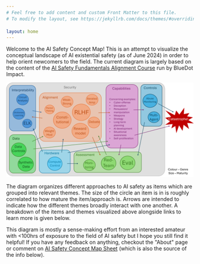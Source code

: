 ```yaml
---
# Feel free to add content and custom Front Matter to this file.
# To modify the layout, see https://jekyllrb.com/docs/themes/#overriding-theme-defaults

layout: home
---
```


Welcome to the AI Safety Concept Map! This is an attempt to visualize the conceptual landscape of AI existential safety (as of June 2024) in order to help orient newcomers to the field. The current diagram is largely based on the content of the [AI Safety Fundamentals Alignment Course](https://aisafetyfundamentals.com/alignment/) run by BlueDot Impact.

![AI Safety Map](/images/2024-06-10_AISafetyMap.png)

The diagram organizes different approaches to AI safety as items which are grouped into relevant themes. The size of the circle an item is in is roughly correlated to how mature the item/approach is. Arrows are intended to indicate how the different themes broadly interact with one another. A breakdown of the items and themes visualized above alongside links to learn more is given below.

This diagram is mostly a sense-making effort from an interested amateur with <100hrs of exposure to the field of AI safety but I hope you still find it helpful! If you have any feedback on anything, checkout the "About" page or comment on [AI Safety Concept Map Sheet](https://docs.google.com/spreadsheets/d/1CFWHZQJPvF98DtyQtjiiK8upqksTPv-lAyKVYNSXCew/edit?usp=sharing) (which is also the source of the info below).

<div id="sheet-content"></div>

<script src="https://cdnjs.cloudflare.com/ajax/libs/PapaParse/5.3.0/papaparse.min.js"></script>

<script>
window.onload = function() {
  // URL of published Google Sheet
  const googleSheetUrl = 'https://docs.google.com/spreadsheets/d/e/2PACX-1vTYhM_ULxIhfVrF18oMrrqPDC6u-zfyIj58_KBMwM2-m4J5CCX-qc3tiQtEjW1nacPQnm1m02gtsSzK/pub?gid=0&single=true&output=csv';

  fetch(googleSheetUrl)
    .then(response => response.text())
    .then(csvString => {
      const data = Papa.parse(csvString, { header: true, skipEmptyLines: true }).data;
      const contentDiv = document.getElementById('sheet-content');

      // Sort the data by the "tags" field
      data.sort((a, b) => a.tags.localeCompare(b.tags));

      // Declare counter to keep track of the section
      let current_section = "";

      data.forEach(row => {
        // Display all non-hidden rows
        if (row['hide'] != 'Yes') {

            // Generate section titles
            const h2 = document.createElement('h2');

            if (row.tags !== current_section) {
            current_section = row.tags;
            h2.textContent = current_section;
            }

            contentDiv.appendChild(h2);

            // Generate topic titles
            const h3 = document.createElement('h3');
            h3.textContent = row['LongLabel'];
            contentDiv.appendChild(h3);

            // Generate description and link preamble
            const p = document.createElement('p');
            p.textContent = row['Description'];
            contentDiv.appendChild(p);
            
            // Generate links
            const ul = document.createElement('ul');
            const li1 = document.createElement('li');
            const li2 = document.createElement('li');
            const a1 = document.createElement('a');
            const a2 = document.createElement('a');
            a1.href = row['Link'];
            a1.textContent = row['LinkTitle'];
            li1.appendChild(a1);
            ul.appendChild(li1);
            a2.href = row['AISFLink'];
            a2.textContent = row['AISFLinkTitle'];
            li2.appendChild(a2);
            ul.appendChild(li2);
            contentDiv.appendChild(ul);
        }
      });
    });
};
</script>